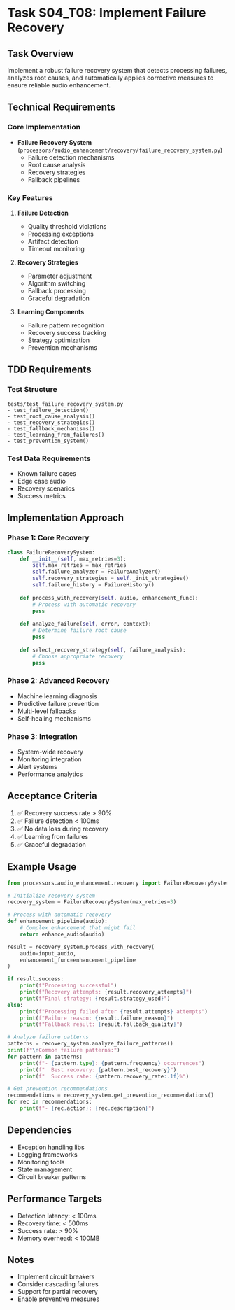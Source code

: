 # Task S04_T08: Implement Failure Recovery

## Task Overview
Implement a robust failure recovery system that detects processing failures, analyzes root causes, and automatically applies corrective measures to ensure reliable audio enhancement.

## Technical Requirements

### Core Implementation
- **Failure Recovery System** (`processors/audio_enhancement/recovery/failure_recovery_system.py`)
  - Failure detection mechanisms
  - Root cause analysis
  - Recovery strategies
  - Fallback pipelines

### Key Features
1. **Failure Detection**
   - Quality threshold violations
   - Processing exceptions
   - Artifact detection
   - Timeout monitoring

2. **Recovery Strategies**
   - Parameter adjustment
   - Algorithm switching
   - Fallback processing
   - Graceful degradation

3. **Learning Components**
   - Failure pattern recognition
   - Recovery success tracking
   - Strategy optimization
   - Prevention mechanisms

## TDD Requirements

### Test Structure
```
tests/test_failure_recovery_system.py
- test_failure_detection()
- test_root_cause_analysis()
- test_recovery_strategies()
- test_fallback_mechanisms()
- test_learning_from_failures()
- test_prevention_system()
```

### Test Data Requirements
- Known failure cases
- Edge case audio
- Recovery scenarios
- Success metrics

## Implementation Approach

### Phase 1: Core Recovery
```python
class FailureRecoverySystem:
    def __init__(self, max_retries=3):
        self.max_retries = max_retries
        self.failure_analyzer = FailureAnalyzer()
        self.recovery_strategies = self._init_strategies()
        self.failure_history = FailureHistory()
        
    def process_with_recovery(self, audio, enhancement_func):
        # Process with automatic recovery
        pass
    
    def analyze_failure(self, error, context):
        # Determine failure root cause
        pass
    
    def select_recovery_strategy(self, failure_analysis):
        # Choose appropriate recovery
        pass
```

### Phase 2: Advanced Recovery
- Machine learning diagnosis
- Predictive failure prevention
- Multi-level fallbacks
- Self-healing mechanisms

### Phase 3: Integration
- System-wide recovery
- Monitoring integration
- Alert systems
- Performance analytics

## Acceptance Criteria
1. ✅ Recovery success rate > 90%
2. ✅ Failure detection < 100ms
3. ✅ No data loss during recovery
4. ✅ Learning from failures
5. ✅ Graceful degradation

## Example Usage
```python
from processors.audio_enhancement.recovery import FailureRecoverySystem

# Initialize recovery system
recovery_system = FailureRecoverySystem(max_retries=3)

# Process with automatic recovery
def enhancement_pipeline(audio):
    # Complex enhancement that might fail
    return enhance_audio(audio)

result = recovery_system.process_with_recovery(
    audio=input_audio,
    enhancement_func=enhancement_pipeline
)

if result.success:
    print(f"Processing successful")
    print(f"Recovery attempts: {result.recovery_attempts}")
    print(f"Final strategy: {result.strategy_used}")
else:
    print(f"Processing failed after {result.attempts} attempts")
    print(f"Failure reason: {result.failure_reason}")
    print(f"Fallback result: {result.fallback_quality}")

# Analyze failure patterns
patterns = recovery_system.analyze_failure_patterns()
print(f"\nCommon failure patterns:")
for pattern in patterns:
    print(f"- {pattern.type}: {pattern.frequency} occurrences")
    print(f"  Best recovery: {pattern.best_recovery}")
    print(f"  Success rate: {pattern.recovery_rate:.1f}%")

# Get prevention recommendations
recommendations = recovery_system.get_prevention_recommendations()
for rec in recommendations:
    print(f"- {rec.action}: {rec.description}")
```

## Dependencies
- Exception handling libs
- Logging frameworks
- Monitoring tools
- State management
- Circuit breaker patterns

## Performance Targets
- Detection latency: < 100ms
- Recovery time: < 500ms
- Success rate: > 90%
- Memory overhead: < 100MB

## Notes
- Implement circuit breakers
- Consider cascading failures
- Support for partial recovery
- Enable preventive measures